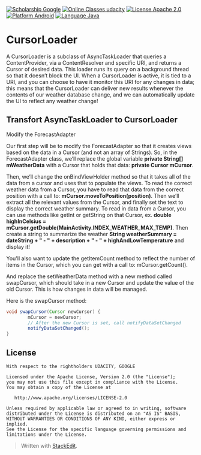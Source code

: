 ﻿[![Scholarship Google](https://img.shields.io/badge/scholarship-Google-brightgreen.svg)](https://www.google.com)
[![Online Classes udacity](https://img.shields.io/badge/online%20classes-Udacity-ff69b4.svg)](https://www.udacity.com)
[![License Apache 2.0](https://img.shields.io/badge/license-Apache%202.0-green.svg)](https://github.com/fjoglar/android-dev-challenge/blob/master/LICENSE.txt)
[![Platform Android](https://img.shields.io/badge/platform-Android-blue.svg)](https://www.android.com)
[![Language Java](https://img.shields.io/badge/language-Java-orange.svg)](https://www.java.com)
# CursorLoader
A CursorLoader is a subclass of AsyncTaskLoader that queries a ContentProvider, via a ContentResolver and specific URI, and returns a Cursor of desired data. This loader runs its query on a background thread so that it doesn’t block the UI. When a CursorLoader is active, it is tied to a URI, and you can choose to have it monitor this URI for any changes in data; this means that the CursorLoader can deliver new results whenever the contents of our weather database change, and we can automatically update the UI to reflect any weather change!

## Transfort AsyncTaskLoader to CursorLoader
Modify the ForecastAdapter

Our first step will be to modify the ForecastAdapter so that it creates views based on the data in a Cursor (and not an array of Strings). So, in the ForecastAdapter class, we’ll replace the global variable **private String[] mWeatherData** with a Cursor that holds that data: **private Cursor mCursor**.

Then, we’ll change the onBindViewHolder method so that it takes all of the data from a cursor and uses that to populate the views. To read the correct weather data from a Cursor, you have to read that data from the correct position with a call to: **mCursor.moveToPosition(position)**. Then we’ll extract all the relevant values from the Cursor, and finally set the text to display the correct weather summary. To read in data from a Cursor, you can use methods like getInt or getString on that Cursor, ex. **double highInCelsius = mCursor.getDouble(MainActivity.INDEX_WEATHER_MAX_TEMP)**. Then create a string to summarize the weather **String weatherSummary = dateString + " - " + description + " - " + highAndLowTemperature** and display it!

You'll also want to update the getItemCount method to reflect the number of items in the Cursor, which you can get with a call to: mCursor.getCount().

And replace the setWeatherData method with a new method called swapCursor, which should take in a new Cursor and update the value of the old Cursor. This is how changes in data will be managed.

Here is the swapCursor method:
```java
void swapCursor(Cursor newCursor) {
        mCursor = newCursor;
        // After the new Cursor is set, call notifyDataSetChanged
        notifyDataSetChanged();
}
```

## License
```
With respect to the rightholders UDACITY, GOOGLE 
```
```
Licensed under the Apache License, Version 2.0 (the "License");
you may not use this file except in compliance with the License.
You may obtain a copy of the License at

   http://www.apache.org/licenses/LICENSE-2.0

Unless required by applicable law or agreed to in writing, software
distributed under the License is distributed on an "AS IS" BASIS,
WITHOUT WARRANTIES OR CONDITIONS OF ANY KIND, either express or implied.
See the License for the specific language governing permissions and
limitations under the License.
```
> Written with [StackEdit](https://stackedit.io/).
